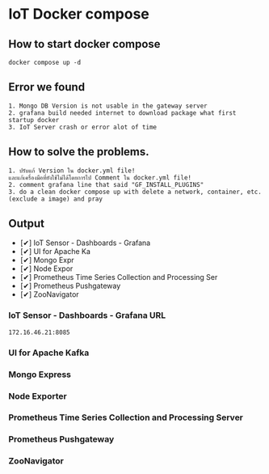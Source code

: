 # IoT Docker compose


## How to start docker compose

    docker compose up -d

## Error we found

    1. Mongo DB Version is not usable in the gateway server
    2. grafana build needed internet to download package what first startup docker
    3. IoT Server crash or error alot of time

## How to solve the problems.

    1. ปรับแก้ Version ใน docker.yml file!
    และแก้เครื่องมือที่ยังใช้ไม่ได้โดยการไป Comment ใน docker.yml file!
    2. comment grafana line that said "GF_INSTALL_PLUGINS"
    3. do a clean docker compose up with delete a network, container, etc. (exclude a image) and pray

## Output

- [✔] IoT Sensor - Dashboards - Grafana 
- [✔] UI for Apache Ka
- [✔] Mongo Expr
- [✔] Node Expor
- [✔] Prometheus Time Series Collection and Processing Ser
- [✔] Prometheus Pushgateway
- [✔] ZooNavigator


### IoT Sensor - Dashboards - Grafana URL

    172.16.46.21:8085

### UI for Apache Kafka

### Mongo Express

### Node Exporter

### Prometheus Time Series Collection and Processing Server

### Prometheus Pushgateway

### ZooNavigator